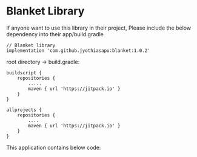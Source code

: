 # Blanket Library

If anyone want to use this library in their project, Please include the below dependency into their app/build.gradle

    // Blanket library
    implementation 'com.github.jyothiasapu:blanket:1.0.2'
    
root directory -> build.gradle:

    buildscript {
        repositories {
            .....
            maven { url 'https://jitpack.io' }
        }
    }

    allprojects {
        repositories {
            ....
            maven { url 'https://jitpack.io' }
        }
    }


This application contains below code:


